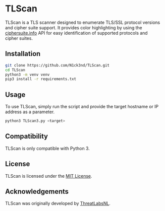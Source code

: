 # TLScan

TLScan is a TLS scanner designed to enumerate TLS/SSL protocol versions and cipher suite support. It provides color highlighting by using the [ciphersuite.info](https://ciphersuite.info/) API for easy identification of supported protocols and cipher suites.

## Installation

```bash
git clone https://github.com/N1ck3nd/TLScan.git
cd TLScan
python3 -m venv venv
pip3 install -r requirements.txt
```

## Usage

To use TLScan, simply run the script and provide the target hostname or IP address as a parameter.

```bash
python3 TLScan3.py <target>
```

## Compatibility

TLScan is only compatible with Python 3.

## License

TLScan is licensed under the [MIT License](https://github.com/ThreatLabsNL/TLScan/blob/master/License.txt).

## Acknowledgements

TLScan was originally developed by [ThreatLabsNL](https://github.com/ThreatLabsNL/TLScan). 
